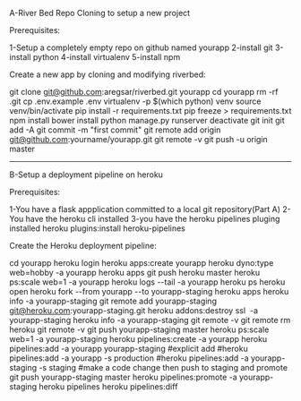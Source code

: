 A-River Bed Repo Cloning to setup a new project

Prerequisites:

1-Setup a completely empty repo on github named yourapp
2-install git
3-install python
4-install virtualenv
5-install npm


Create a new app by cloning and modifying riverbed:

git clone git@github.com:aregsar/riverbed.git yourapp
cd yourapp
rm -rf .git
cp .env.example .env
virtualenv -p $(which python) venv
source venv/bin/activate
pip install -r requirements.txt
pip freeze > requirements.txt
npm install
bower install
python manage.py runserver
deactivate
git init
git add -A
git commit -m "first commit"
git remote add origin git@github.com:yourname/yourapp.git
git remote -v
git push -u origin master

--------------------------------------------------------------------

B-Setup a deployment pipeline on heroku

Prerequisites:

1-You have a flask appplication committed to a local git repository(Part A)
2-You have the heroku cli installed
3-you have the heroku pipelines pluging installed
heroku plugins:install heroku-pipelines


Create the Heroku deployment pipeline:

cd yourapp
heroku login
heroku apps:create yourapp
heroku dyno:type web=hobby -a yourapp
heroku apps
git push heroku master
heroku ps:scale web=1 -a yourapp
heroku logs --tail -a yourapp
heroku ps
heroku open
heroku fork --from yourapp --to yourapp-staging
heroku apps
heroku info -a yourapp-staging
git remote add yourapp-staging git@heroku.com:yourapp-staging.git
heroku addons:destroy ssl  -a yourapp-staging
heroku info -a yourapp-staging
git remote -v
git remote rm heroku
git remote -v
git push yourapp-staging master
heroku ps:scale web=1 -a yourapp-staging
heroku pipelines:create -a yourapp
heroku pipelines:add -a yourapp yourapp-staging
#explicit add
#heroku pipelines:add -a yourapp -s production
#heroku pipelines:add -a yourapp-staging -s staging
#make a code change then push to staging and promote
git push yourapp-staging master
heroku pipelines:promote -a yourapp-staging
heroku pipelines
heroku pipelines:diff


